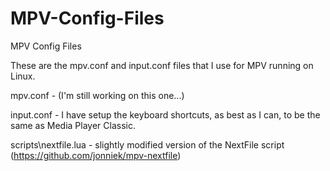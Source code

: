 # MPV-Config-Files
MPV Config Files

These are the mpv.conf and input.conf files that I use for MPV running on Linux.

mpv.conf - (I'm still working on this one...)

input.conf - I have setup the keyboard shortcuts, as best as I can, to be the same as Media Player Classic.

scripts\nextfile.lua - slightly modified version of the NextFile script (https://github.com/jonniek/mpv-nextfile)
